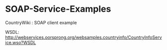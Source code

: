 # SOAP-Service-Examples

CountryWiki : SOAP client example

WSDL: http://webservices.oorsprong.org/websamples.countryinfo/CountryInfoService.wso?WSDL
